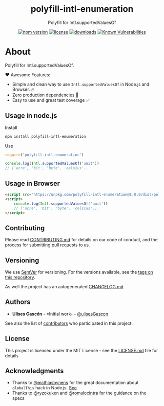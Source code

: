 <p align="center">
<h1 align="center">
  polyfill-intl-enumeration
</h1>

<p align="center">
  Polyfill for Intl.supportedValuesOf
</p>

<p align="center">
  <a href="https://www.npmjs.org/package/polyfill-intl-enumeration"><img src="https://badgen.net/npm/v/polyfill-intl-enumeration" alt="npm version"/></a>
  <a href="https://www.npmjs.org/package/polyfill-intl-enumeration"><img src="https://badgen.net/npm/license/polyfill-intl-enumeration" alt="license"/></a>
  <a href="https://www.npmjs.org/package/polyfill-intl-enumeration"><img src="https://badgen.net/npm/dt/polyfill-intl-enumeration" alt="downloads"/></a>
  <a href="https://snyk.io/test/github/ulisesgascon/polyfill-intl-enumeration"><img src="https://snyk.io/test/github/ulisesgascon/polyfill-intl-enumeration/badge.svg" alt="Known Vulnerabilities"/></a>
</p>

</p>

# About

Polyfill for Intl.supportedValuesOf.

❤️ Awesome Features:

- Simple and clean way to use `Intl.supportedValuesOf` in Node.js and Browser. 🔥
- Zero production dependencies 🎃
- Easy to use and great test coverage ✅


## Usage in node.js

Install

```bash
npm install polyfill-intl-enumeration
```


Use
```js
require('polyfill-intl-enumeration')

console.log(Intl.supportedValuesOf('unit'))
// ['acre', 'bit', 'byte', 'celsius'...
```

## Usage in Browser

```html
<script src="https://unpkg.com/polyfill-intl-enumeration@1.0.0/dist/polifyll-intl-enumeration.min.js"></script>
<script>
    console.log(Intl.supportedValuesOf('unit'))
    // ['acre', 'bit', 'byte', 'celsius'...
</script>
```

## Contributing

Please read [CONTRIBUTING.md](CONTRIBUTING.md) for details on our code of conduct, and the process for submitting pull requests to us.

## Versioning

We use [SemVer](http://semver.org/) for versioning. For the versions available, see the [tags on this repository](https://github.com/ulisesGascon/polyfill-intl-enumeration/tags).

As well the project has an autogenerated [CHANGELOG.md](CHANGELOG.md)

## Authors

- **Ulises Gascón** - *Initial work- - [@ulisesGascon](https://github.com/ulisesGascon)

See also the list of [contributors](https://github.com/ulisesGascon/polyfill-intl-enumeration/contributors) who participated in this project.

## License

This project is licensed under the MIT License - see the [LICENSE.md](LICENSE.md) file for details

## Acknowledgments

- Thanks to [@mathiasbynens](https://github.com/mathiasbynens) for the great documentation about `globalThis` hack in Node.js. [See](https://mathiasbynens.be/notes/globalthis)
- Thanks to [@ryzokuken](https://github.com/ryzokuken) and [@romulocintra](https://github.com/romulocintra) for the guidance on the specs